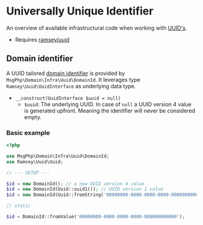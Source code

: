 # Universally Unique Identifier

An overview of available infrastructural code when working with [UUID's][uuid].

- Requires [ramsey/uuid]

## Domain identifier

A UUID tailored [domain identifier](../ddd/identifiers.md) is provided by `MsgPhp\Domain\Infra\Uuid\DomainId`. It
leverages type `Ramsey\Uuid\UuidInterface` as underlying data type.

- `__construct(UuidInterface $uuid = null)`
    - `$uuid`: The underlying UUID. In case of `null` a UUID version 4 value is generated upfront. Meaning the
      identifier will never be considered empty.

### Basic example

```php
<?php

use MsgPhp\Domain\Infra\Uuid\DomainId;
use Ramsey\Uuid\Uuid;

// --- SETUP ---

$id = new DomainId(); // a new UUID version 4 value
$id = new DomainId(Uuid::uuid1()); // UUID version 1 value
$id = new DomainId(Uuid::fromString('00000000-0000-0000-0000-000000000000')); // Nil UUID value

// static

$id = DomainId::fromValue('00000000-0000-0000-0000-000000000000'); 
```

[uuid]: https://en.wikipedia.org/wiki/Universally_unique_identifier
[ramsey/uuid]: https://packagist.org/packages/ramsey/uuid
